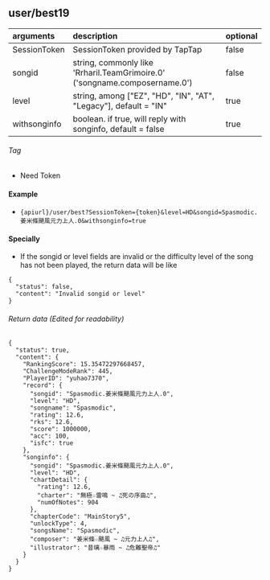 ## user/best19

| arguments    | description                                                                      | optional                                        |
|:-------------|:---------------------------------------------------------------------------------|-------------------------------------------------|
| SessionToken | SessionToken provided by TapTap                                                  | false                                           |
| songid       | string, commonly like 'Rrharil.TeamGrimoire.0' ('songname.composername.0')       | false                                           |
| level        | string, among ["EZ", "HD", "IN", "AT", "Legacy"], default = "IN"                 | true                                            |
| withsonginfo | boolean. if true, will reply with songinfo, default = false                      | true                                            |

###### Tag

* Need Token

#### Example

+ `{apiurl}/user/best?SessionToken={token}&level=HD&songid=Spasmodic.姜米條颶風元力上人.0&withsonginfo=true`

#### Specially

* If the songid or level fields are invalid or the difficulty level of the song has not been played, the return data will be like

```json5
{
  "status": false,
  "content": "Invalid songid or level"
}
```

###### Return data (Edited for readability)

```json5
{
  "status": true,
  "content": {
    "RankingScore": 15.35472297668457,
    "ChallengeModeRank": 445,
    "PlayerID": "yuhao7370",
    "record": {
      "songid": "Spasmodic.姜米條颶風元力上人.0",
      "level": "HD",
      "songname": "Spasmodic",
      "rating": 12.6,
      "rks": 12.6,
      "score": 1000000,
      "acc": 100,
      "isfc": true
    },
    "songinfo": {
      "songid": "Spasmodic.姜米條颶風元力上人.0",
      "level": "HD",
      "chartDetail": {
        "rating": 12.6,
        "charter": "無極☆雷鳴 ~ ♫死の序曲♫",
        "numOfNotes": 904
      },
      "chapterCode": "MainStory5",
      "unlockType": 4,
      "songsName": "Spasmodic",
      "composer": "姜米條☆颶風 ~ ♫元力上人♫",
      "illustrator": "昔璃☆暴雨 ~ ♫危難聖帝♫"
    }
  }
}
```
